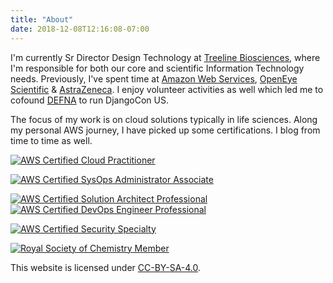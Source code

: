 ```yaml
---
title: "About"
date: 2018-12-08T12:16:08-07:00
---
```


I'm currently Sr Director Design Technology at [Treeline Biosciences](https://treelinebiosciences.com/), where I'm responsible for both our core and scientific Information Technology needs. Previously, I've spent time at [Amazon Web Services](https://aws.amazon.com/), [OpenEye Scientific](https://www.eyesopen.com/) & [AstraZeneca](https://www.astrazeneca.com/). I enjoy volunteer activities as well which led me to cofound [DEFNA](https://www.defna.org/) to run DjangoCon US.

The focus of my work is on cloud solutions typically in life sciences. Along my personal AWS journey, I have picked up some certifications. I blog from time to time as well.

[![AWS Certified Cloud Practitioner](/img/aws_cloudprac.png)](https://www.credly.com/badges/cb34e6f7-ed76-4351-975d-af0871234127/public_url)

[![AWS Certified SysOps Administrator Associate](/img/aws_sysopsassoc.png)](https://www.credly.com/badges/f7b9445c-4fb1-4e34-a01d-d1cffca2a691/public_url)

[![AWS Certified Solution Architect Professional](/img/aws_saprof.png)](https://www.credly.com/badges/a8d77d16-909d-451c-93c8-216f8db1fb6a/public_url)
[![AWS Certified DevOps Engineer Professional](/img/aws_devopsprof.png)](https://www.credly.com/badges/b7249b19-070f-42c9-8818-bff7d0457156/public_url)

[![AWS Certified Security Specialty](/img/aws_secspec.png)](https://www.credly.com/badges/8fb9e8c9-05bb-4222-9ec2-a0388160d24b/public_url)

[![Royal Society of Chemistry Member](/img/mrsc.png)](https://membership.recognition.rsc.org/2cae8659-bf74-42b4-9679-52005ab64466)

This website is licensed under [CC-BY-SA-4.0](https://creativecommons.org/licenses/by-sa/4.0/).
